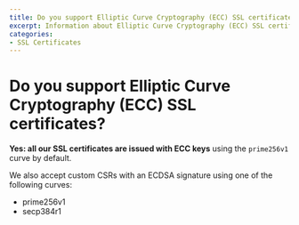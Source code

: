 ```yaml
---
title: Do you support Elliptic Curve Cryptography (ECC) SSL certificates?
excerpt: Information about Elliptic Curve Cryptography (ECC) SSL certificate support at DNSimple.
categories:
- SSL Certificates
---
```


# Do you support Elliptic Curve Cryptography (ECC) SSL certificates?

**Yes: all our SSL certificates are issued with ECC keys** using the `prime256v1` curve by default.

We also accept custom CSRs with an ECDSA signature using one of the following curves:

* prime256v1
* secp384r1